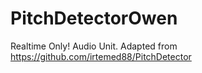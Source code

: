 PitchDetectorOwen
=================
Realtime Only! Audio Unit. 
Adapted from https://github.com/irtemed88/PitchDetector

